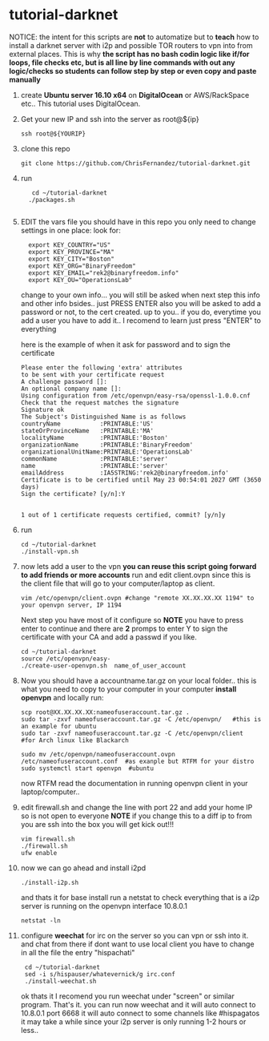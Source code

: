 # tutorial-darknet

NOTICE: the intent for this scripts are **not** to automatize but to **teach**
how to install a darknet server with i2p and possible TOR routers to vpn into from
external places. This is why **the script has no bash codin logic like if/for loops, file checks etc,
but is all line by line commands with out any logic/checks so students can follow step by step or 
even copy and paste manually**


1. create **Ubuntu server 16.10 x64** on **DigitalOcean** or AWS/RackSpace etc..
   This tutorial uses DigitalOcean.

2. Get your new IP and ssh into the server as root@${ip}
   ```
   ssh root@${YOURIP}
   ```

3. clone this repo
   ```
   git clone https://github.com/ChrisFernandez/tutorial-darknet.git
   ```
4. run 
   ```
      cd ~/tutorial-darknet
     ./packages.sh


5. EDIT the vars file you should have in this repo
   you only need to change settings in one place:
   look for:
   ```
     export KEY_COUNTRY="US"
     export KEY_PROVINCE="MA"
     export KEY_CITY="Boston"
     export KEY_ORG="BinaryFreedom"
     export KEY_EMAIL="rek2@binaryfreedom.info"
     export KEY_OU="OperationsLab"
   ```
   change to your own info...
   you will still be asked when next step this info and other info bsides.. just PRESS ENTER
   also you will be asked to add a password or not, to the cert created. up to you..
   if you do, everytime you add a user you have to add it..
   I recomend to learn just press "ENTER" to everything

   here is the example of when it ask for password and to sign the certificate
   ```
   Please enter the following 'extra' attributes
   to be sent with your certificate request
   A challenge password []:
   An optional company name []:
   Using configuration from /etc/openvpn/easy-rsa/openssl-1.0.0.cnf
   Check that the request matches the signature
   Signature ok
   The Subject's Distinguished Name is as follows
   countryName           :PRINTABLE:'US'
   stateOrProvinceName   :PRINTABLE:'MA'
   localityName          :PRINTABLE:'Boston'
   organizationName      :PRINTABLE:'BinaryFreedom'
   organizationalUnitName:PRINTABLE:'OperationsLab'
   commonName            :PRINTABLE:'server'
   name                  :PRINTABLE:'server'
   emailAddress          :IA5STRING:'rek2@binaryfreedom.info'
   Certificate is to be certified until May 23 00:54:01 2027 GMT (3650 days)
   Sign the certificate? [y/n]:Y


   1 out of 1 certificate requests certified, commit? [y/n]y
   ```



5. run
   ```
   cd ~/tutorial-darknet
   ./install-vpn.sh
   ```

6. now lets add a user to the vpn **you can reuse this script going forward to add friends or more accounts**
   run and edit client.ovpn since this is the client file that will go to your computer/laptop as client.
   ```
   vim /etc/openvpn/client.ovpn #change "remote XX.XX.XX.XX 1194" to your openvpn server, IP 1194
   ```
   Next step you have most of it configure so **NOTE** you have to press enter to continue and
   there are **2** promps to enter Y to sign the certificate with your CA and add a passwd if you like.
   ```
   cd ~/tutorial-darknet
   source /etc/openvpn/easy-
   ./create-user-openvpn.sh  name_of_user_account 
   ```

7. Now you should have a accountname.tar.gz on your local folder.. this is what you need to copy to your computer
   in your computer **install openvpn** and locally run:
   ```
   scp root@XX.XX.XX.XX:nameofuseraccount.tar.gz .
   sudo tar -zxvf nameofuseraccount.tar.gz -C /etc/openvpn/   #this is an example for ubuntu
   sudo tar -zxvf nameofuseraccount.tar.gz -C /etc/openvpn/client  #for Arch linux like Blackarch

   sudo mv /etc/openvpn/nameofuseraccount.ovpn /etc/nameofuseraccount.conf  #as exanple but RTFM for your distro
   sudo systemctl start openvpn  #ubuntu 
   ```
   now RTFM read the documentation in running openvpn client in your laptop/computer..

6. edit firewall.sh
   and change the line with port 22 and add your home IP so is not open to everyone
   **NOTE** if you change this to a diff ip to from you are ssh into the box you will get kick out!!!
   ```
   vim firewall.sh
   ./firewall.sh
   ufw enable
   ```


7. now we can go ahead and install i2pd
   ```
   ./install-i2p.sh
   ```

   and thats it for base install
   run a netstat to check everything that is a i2p server is running on the openvpn interface 10.8.0.1
   ```
   netstat -ln
   ```

8. configure **weechat** for irc on the server so you can vpn or ssh into it. and chat from there if dont want to use local client
   you have to change in all the file the entry "hispachati"

   ```
    cd ~/tutorial-darknet
    sed -i s/hispauser/whatevernick/g irc.conf
    ./install-weechat.sh
   ```
   ok thats it I recomend you run weechat under "screen" or similar program.
   That's it. you can run now weechat and it will auto connect to 10.8.0.1 port 6668
   it will auto connect to some channels like #hispagatos
   it may take a while since your i2p server is only running 1-2 hours or less..
